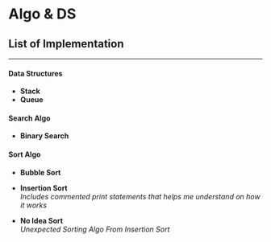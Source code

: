 # Algo & DS 


## **List of Implementation**
---

#### Data Structures

* **Stack**
* **Queue**

#### Search Algo

* **Binary Search**

#### Sort Algo

* **Bubble Sort**

* **Insertion Sort**</br>
  _Includes commented print statements that helps me understand on how it works_

* **No Idea Sort**</br>
 _Unexpected Sorting Algo From Insertion Sort_


